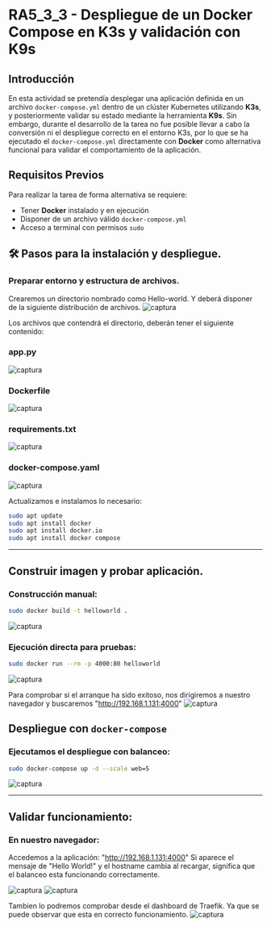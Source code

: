 # RA5_3_3 - Despliegue de un Docker Compose en K3s y validación con K9s

## Introducción

En esta actividad se pretendía desplegar una aplicación definida en un archivo `docker-compose.yml` dentro de un clúster Kubernetes utilizando **K3s**, y posteriormente validar su estado mediante la herramienta **K9s**. Sin embargo, durante el desarrollo de la tarea no fue posible llevar a cabo la conversión ni el despliegue correcto en el entorno K3s, por lo que se ha ejecutado el `docker-compose.yml` directamente con **Docker** como alternativa funcional para validar el comportamiento de la aplicación.

## Requisitos Previos

Para realizar la tarea de forma alternativa se requiere:

- Tener **Docker** instalado y en ejecución
- Disponer de un archivo válido `docker-compose.yml`
- Acceso a terminal con permisos `sudo`

## 🛠️ Pasos para la instalación y despliegue.

### Preparar entorno y estructura de archivos.

Crearemos un directorio nombrado como Hello-world. Y deberá disponer de la siguiente distribución de archivos.
![captura](images/Captura18.PNG)

Los archivos que contendrá el directorio, deberán tener el siguiente contenido:

### app.py
![captura](images/Captura29.PNG)

### Dockerfile
![captura](images/Captura20.PNG)

### requirements.txt
![captura](images/Captura28.PNG)

### docker-compose.yaml
![captura](images/Captura21.PNG)

Actualizamos e instalamos lo necesario:
```bash
sudo apt update
sudo apt install docker
sudo apt install docker.io
sudo apt install docker compose
```
---

## Construir imagen y probar aplicación.

### Construcción manual:
```bash
sudo docker build -t helloworld .
```
![captura](images/Captura19.PNG)

### Ejecución directa para pruebas:
```bash
sudo docker run --rm -p 4000:80 helloworld
```
![captura](images/Captura22.PNG)

Para comprobar si el arranque ha sido exitoso, nos dirigiremos a nuestro navegador y buscaremos "http://192.168.1.131:4000"
![captura](images/Captura23.PNG)

## Despliegue con `docker-compose`

### Ejecutamos el despliegue con balanceo:
```bash
sudo docker-compose up -d --scale web=5
```
![captura](images/Captura24.PNG)

---

## Validar funcionamiento:

### En nuestro navegador:
Accedemos a la aplicación: "http://192.168.1.131:4000" Si aparece el mensaje de "Hello World!" y el hostname cambia al recargar, significa que el balanceo esta funcionando correctamente.

![captura](images/Captura25.PNG) ![captura](images/Captura26.PNG)

Tambien lo podremos comprobar desde el dashboard de Traefik. Ya que se puede observar que esta en correcto funcionamiento.
![captura](images/Captura27.PNG)


